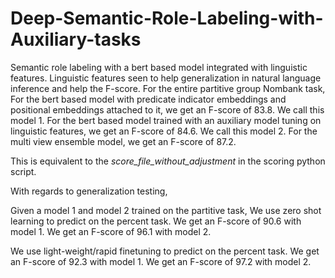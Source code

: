 # Deep-Semantic-Role-Labeling-with-Auxiliary-tasks
Semantic role labeling with a bert based model integrated with linguistic features. Linguistic features seen to help generalization in natural language inference and help the F-score.
For the entire partitive group Nombank task,
For the bert based model with predicate indicator embeddings and positional embeddings attached to it, we get an F-score of 83.8. We call this model 1.
For the bert based model trained with an auxiliary model tuning on linguistic features, we get an F-score of 84.6. We call this model 2.
For the multi view ensemble model, we get an F-score of 87.2. 

This is equivalent to the _score_file_without_adjustment_ in the scoring python script. 

With regards to generalization testing, 

Given a model 1 and model 2 trained on the partitive task,
We use zero shot learning to predict on the percent task. 
We get an F-score of 90.6 with model 1.
We get an F-score of 96.1 with model 2.  


We use light-weight/rapid finetuning to predict on the percent task. 
We get an F-score of 92.3 with model 1.
We get an F-score of 97.2 with model 2.
